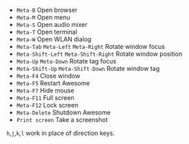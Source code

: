 - `Meta-B` Open browser
- `Meta-M` Open menu
- `Meta-S` Open audio mixer
- `Meta-T` Open terminal
- `Meta-W` Open WLAN dialog
- `Meta-Tab` `Meta-Left` `Meta-Right` Rotate window focus
- `Meta-Shift-Left` `Meta-Shift-Right` Rotate window position
- `Meta-Up` `Meta-Down` Rotate tag focus
- `Meta-Shift-Up` `Meta-Shift-Down` Rotate window tag
- `Meta-F4` Close window
- `Meta-F5` Restart Awesome
- `Meta-F7` Hide mouse
- `Meta-F11` Full screen
- `Meta-F12` Lock screen
- `Meta-Delete` Shutdown Awesome
- `Print screen` Take a screenshot

`h`,`j`,`k`,`l` work in place of direction keys.
